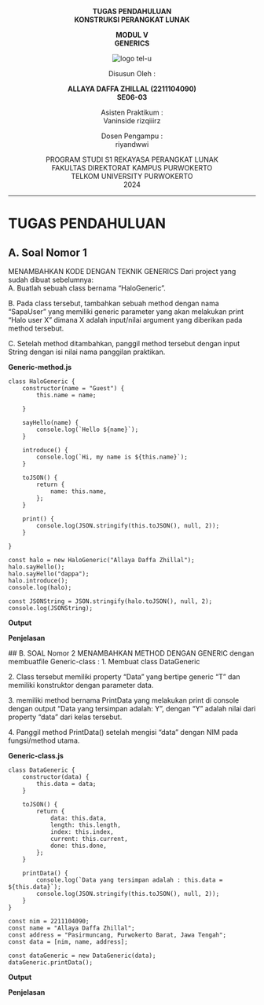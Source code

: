 <div align="center">

**TUGAS PENDAHULUAN**  
**KONSTRUKSI PERANGKAT LUNAK**

**MODUL V**  
**GENERICS**

![logo tel-u](https://github.com/user-attachments/assets/3a44181d-9c92-47f6-8cf0-87755117fd99)

Disusun Oleh :

**ALLAYA DAFFA ZHILLAL (2211104090)**  
**SE06-03**

Asisten Praktikum :  
Vaninside
rizqiiirz

Dosen Pengampu :  <br>
riyandwwi

PROGRAM STUDI S1 REKAYASA PERANGKAT LUNAK  
FAKULTAS DIREKTORAT KAMPUS PURWOKERTO  
TELKOM UNIVERSITY PURWOKERTO  
2024

</div>

---

# TUGAS PENDAHULUAN

## A. Soal Nomor 1

MENAMBAHKAN KODE DENGAN TEKNIK GENERICS Dari project yang sudah dibuat sebelumnya:<br>
A. Buatlah sebuah class bernama “HaloGeneric”. </p>
B. Pada class tersebut, tambahkan sebuah method dengan nama “SapaUser” yang memiliki
generic parameter yang akan melakukan print “Halo user X” dimana X adalah input/nilai
argument yang diberikan pada method tersebut. </p>
C. Setelah method ditambahkan, panggil method tersebut dengan input String dengan isi nilai
nama panggilan praktikan.</p>

**Generic-method.js**
```
class HaloGeneric {
    constructor(name = "Guest") {
        this.name = name;
        
    }

    sayHello(name) {
        console.log(`Hello ${name}`);
    }   

    introduce() {
        console.log(`Hi, my name is ${this.name}`);
    }

    toJSON() {
        return {
            name: this.name,
        };
    }

    print() {
        console.log(JSON.stringify(this.toJSON(), null, 2));
    }

}

const halo = new HaloGeneric("Allaya Daffa Zhillal");
halo.sayHello();
halo.sayHello("dappa");
halo.introduce();
console.log(halo);

const JSONString = JSON.stringify(halo.toJSON(), null, 2);
console.log(JSONString);
```
**Output**


**Penjelasan**
<p>
  
</p>
## B. SOAL Nomor 2
MENAMBAHKAN METHOD DENGAN GENERIC dengan membuatfile Generic-class :
1. Membuat class DataGeneric </p>
2. Class tersebut memiliki property “Data” yang
bertipe generic “T” dan memiliki konstruktor dengan parameter data. </p>
3. memiliki method bernama PrintData yang melakukan print di console
dengan output “Data yang tersimpan adalah: Y”, dengan “Y” adalah nilai dari property
“data” dari kelas tersebut.</p>
4. Panggil method PrintData() setelah mengisi “data” dengan NIM pada fungsi/method utama.</p>

**Generic-class.js**
```
class DataGeneric {
    constructor(data) {
        this.data = data;
    }

    toJSON() {
        return {
            data: this.data,
            length: this.length,
            index: this.index,
            current: this.current,
            done: this.done,
        };
    }

    printData() {
        console.log(`Data yang tersimpan adalah : this.data = ${this.data}`); 
        console.log(JSON.stringify(this.toJSON(), null, 2));
    }
}

const nim = 2211104090;
const name = "Allaya Daffa Zhillal";
const address = "Pasirmuncang, Purwokerto Barat, Jawa Tengah";
const data = [nim, name, address];

const dataGeneric = new DataGeneric(data);
dataGeneric.printData();
```

**Output**


**Penjelasan**
<p>
  
</p>
